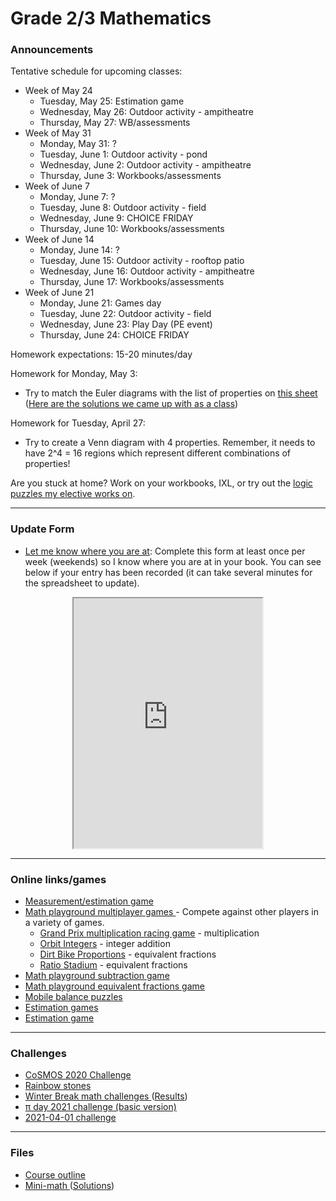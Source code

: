 # Grade 2/3 Mathematics

### Announcements

<!--
<a href="https://renertmath.github.io/pi">&pi; day information</a>
-->

Tentative schedule for upcoming classes:
  * Week of May 24
    * Tuesday, May 25: Estimation game
    * Wednesday, May 26: Outdoor activity - ampitheatre
    * Thursday, May 27: WB/assessments
  * Week of May 31
    * Monday, May 31: ?
    * Tuesday, June 1: Outdoor activity - pond 
    * Wednesday, June 2: Outdoor activity - ampitheatre
    * Thursday, June 3: Workbooks/assessments
  * Week of June 7
    * Monday, June 7: ?
    * Tuesday, June 8: Outdoor activity - field 
    * Wednesday, June 9: CHOICE FRIDAY
    * Thursday, June 10: Workbooks/assessments
  * Week of June 14
    * Monday, June 14: ?
    * Tuesday, June 15: Outdoor activity - rooftop patio 
    * Wednesday, June 16: Outdoor activity - ampitheatre
    * Thursday, June 17: Workbooks/assessments
  * Week of June 21
    * Monday, June 21: Games day
    * Tuesday, June 22: Outdoor activity - field 
    * Wednesday, June 23: Play Day (PE event)
    * Thursday, June 24: CHOICE FRIDAY

<!--
Schedule for next week:
  * Monday, May 17: Mini-math/Mental math
  * Tuesday, May 18: Estimation game
  * Wednesday, May 19: Workbooks
  * Thursday, May 20: Estimation game
-->

Homework expectations: 15-20 minutes/day

Homework for Monday, May 3:
 * Try to match the Euler diagrams with the list of properties on <a href="https://vchan2.github.io/2020gr23/Venn-Puzzler.pdf"> this sheet</a> (<a href="https://vchan2.github.io/2020gr23/Venn-Puzzler(solved).jpg">Here are the solutions we came up with as a class</a>)

Homework for Tuesday, April 27:
 * Try to create a Venn diagram with 4 properties. Remember, it needs to have 2^4 = 16 regions which represent different combinations of properties!

<!--
Over the break, try to spend an average of 15 minutes on math per day. This time should be spent on: 
  * <a href="https://vchan2.github.io/2020gr23/04_aprilbreak_HW.pdf">multiplication tables</a> (REQUIRED: at least 6)
  * <a href="https://vchan2.github.io/Challenges/2021-04-01_digit_puzzle.pdf"> 2021-04-01 challenge </a> (optional)
  * mental math (can be done orally with a parent, for e.g.)
  * math puzzles (e.g. sudoku, inkies, pixel puzzles, logic puzzles - some can be found on my <a href="https://vchan2.github.io/2020logicpuzzles.html">logic elective website</a>)
  * math games (e.g. 3 or 4-dice, aggression, 24, non-arcade <a href="mathplayground.com/">mathplayground games</a>)
  * <a href="https://ca.ixl.com/">IXL</a> (if you want to use IXL and do not have an active account, I need to know)
  * math contests
  * workbook power builders, final review, corrections, or content that is generally review/understood
-->

<!--
Over the break, try to spend an average of 15 minutes on math per day. This time should be spent on: 
  * <a href="https://vchan2.github.io/2020gr23/03_februarybreak_HW.pdf">multiplication tables</a> (REQUIRED: at least 4)
  * <a href="https://vchan2.github.io/2020gr23/venn.pdf">Venn diagram worksheet</a> (REQUIRED)
  * <a href="https://vchan2.github.io/2020gr23/Valentine_3dice.pdf">Valentine's day 3-dice problems</a> (optional)
  * mental math (can be done orally with a parent, for e.g.)
  * math puzzles (e.g. sudoku, inkies, pixel puzzles, logic puzzles - some can be found on my <a href="https://vchan2.github.io/2020logicpuzzles.html">logic elective website</a>)
  * math games (e.g. 3 or 4-dice, aggression, 24, non-arcade <a href="mathplayground.com/">mathplayground games</a>)
  * <a href="https://ca.ixl.com/">IXL</a> (if you want to use IXL and do not have an active account, I need to know)
  * math contests
  * workbook power builders, final review, corrections, or content that is generally review/understood
-->

<!--
Over the break, try to spend an average of 15 minutes on math per day. This time should be spent on: 
  * multiplication tables (at least 6),
  * mental math (can be done orally with a parent, for e.g.)
  * math puzzles (e.g. sudoku, inkies, pixel puzzles, logic puzzles - some can be found on my <a href="https://vchan2.github.io/2020logicpuzzles.html">logic elective website</a>)
  * math games (e.g. 3 or 4-dice, aggression, 24, non-arcade <a href="mathplayground.com/">mathplayground games</a>)
  * <a href="https://ca.ixl.com/">IXL</a> (if you want to use IXL and do not have an active account, I need to know)
  * math contests
  * workbook power builders, final review, corrections, or content that is generally review/understood
  * the <a href="https://vchan2.github.io/Challenges/2020-21Winter_Break.pdf">Winter Break math challenges</a>
-->

<!--
Over the break, spend at least 15 minutes on math per day. This time should be spent on: 
  * the <a href="https://vchan2.github.io/2020gr23/fallbreak_HW.pdf">multiplication tables</a>,
  * mental math (can be done orally with a parent, for e.g.)
  * math puzzles (e.g. sudoku, inkies, pixel puzzles, logic puzzles - some can be found on my <a href="https://vchan2.github.io/2020logicpuzzles.html">logic elective website</a>)
  * math games (e.g. 3 or 4-dice, aggression, 24, non-arcade <a href="mathplayground.com/">mathplayground games</a>)
  * <a href="https://ca.ixl.com/">IXL</a> (grade 3 and up)
  * workbook power builders, final review, corrections, or content that is generally review/understood
-->

Are you stuck at home? Work on your workbooks, IXL, or try out the <a href="https://vchan2.github.io/2020logicpuzzles.html">logic puzzles my elective works on</a>.

<!--
Specific homework for Thursday, March 4:
  * Complete the last 4 columns for each of the 4 objects in the circle measurement activity. You may use a calculator, and you may get help from a parent, especially for working with the decimals.
Specific homework for Monday, November 23:
  * Complete the <a href="https://vchan2.github.io/2020gr23/POTWA-20-NN-09-P.pdf">Problem of the Week</a> which we worked on today. You should have an organized answer which shows all your work. For each type of supply, you should have (at the very least): number of supplies needed for the class, number of packages needed, and subtotal for that supply, as well as the calculations you used. For example: we need 5 &#215; 20 = 100 pencils for the class, which is 100 &#247; 10 = 10 packages, which gives a subtotal of 10 &#215; $0.50 = $5.00. This information should be summarized in a table. Neatness counts! Your answer should be stand-alone - that is, anyone should be able to read your solution and understand exactly what you did. If your solution is longer than one page, make sure you write single-sided.
Specific homework for Monday, November 16:
  * Complete all 8 <a href="https://vchan2.github.io/2020gr23/fallbreak_HW.pdf">multiplication tables</a>.
Specific homework for Monday, October 26:
  * Record your times for your count-by's <a href="https://forms.gle/NhR9cxXSjpTFbFQd6"> here</a>.
Specific homework for Monday, September 21:
  * Finish your subtraction worksheets (counts towards your daily math)
Specific homework for Thursday, September 3, 2020:
  * Fill out the <a href="https://forms.gle/7Cr4h1FoWTxSz2TD8">update form</a>.
  * Sign the course outline, have your parents sign it, and bring it to class.
  * Finish your "biography sheet" with the 4 questions.
  * Have an answer to the questions: "What is the purpose of a teacher?" and "What is the purpose of learning math?"
-->

---

### Update Form
* <a href="https://forms.gle/7Cr4h1FoWTxSz2TD8"> Let me know where you are at</a>: Complete this form at least once per week (weekends) so I know where you are at in your book. You can see below if your entry has been recorded (it can take several minutes for the spreadsheet to update). 


<p align="center">
<iframe src="https://docs.google.com/spreadsheets/d/e/2PACX-1vTAyaLKXfwkhc9DIX4qtjY-Mw0mWwGou_pU-SAQRSvL7KT6BNDJuXAE_gBydcYhNXi6sYqmCyPbswym/pubhtml?gid=2120671677&amp;single=true&amp;widget=true&amp;headers=false" width="60%" height = "400"></iframe>
</p>

---

### Online links/games


* <a href="https://snap.berkeley.edu/snap/snap.html#present:Username=psafa&ProjectName=Numbers%20Game"> Measurement/estimation game </a>
* <a href="https://www.mathplayground.com/ASB_Index.html"> Math playground multiplayer games </a> - Compete against other players in a variety of games.
  * <a href="https://www.mathplayground.com/ASB_GrandPrixMultiplication.html"> Grand Prix multiplication racing game</a> - multiplication
  * <a href="https://www.mathplayground.com/ASB_OrbitIntegers.html"> Orbit Integers</a> - integer addition
  * <a href="https://www.mathplayground.com/ASB_DirtBikeProportions.html"> Dirt Bike Proportions</a> - equivalent fractions
  * <a href="https://www.mathplayground.com/ASB_RatioStadium.html"> Ratio Stadium</a> - equivalent fractions
* <a href="https://www.mathplayground.com/brain_workouts/brain_workout_01_subtraction.html"> Math playground subtraction game </a>
* <a href="https://www.mathplayground.com/ASB_RatioBlaster.html"> Math playground equivalent fractions game </a>
* <a href="https://solveme.edc.org/mobiles/"> Mobile balance puzzles </a>
* <a href="https://www.mathsisfun.com/numbers/estimation-game.php"> Estimation games </a>
* <a href="https://mrnussbaum.com/estimation-valley-golf-online-game"> Estimation game </a>


---

### Challenges
* <a href="https://vincentchan02.wixsite.com/cosmospuzzle"> CoSMOS 2020 Challenge</a> 
* <a href="https://vchan2.github.io/Challenges/Rainbow_Stones.pdf"> Rainbow stones </a>
* <a href="https://vchan2.github.io/Challenges/2020-21Winter_Break.pdf"> Winter Break math challenges </a> (<a href="https://vchan2.github.io/Challenges/2020-21Winter_Break_winners.pdf">Results</a>)
* <a href="https://vchan2.github.io/Challenges/pi_digit_puzzle2021basic.pdf"> &pi; day 2021 challenge (basic version) </a>
* <a href="https://vchan2.github.io/Challenges/2021-04-01_digit_puzzle.pdf"> 2021-04-01 challenge </a>


---

### Files

* <a href="https://vchan2.github.io/2020gr23/Math%20Gr2-3%20Course%20Outline%202020-2021.pdf"> Course outline </a>
* <a href="https://vchan2.github.io/2020gr23/Mini-math_Gr2:3.pdf"> Mini-math </a> (<a href="https://vchan2.github.io/2020gr23/Mini-math_Gr2:3_sol.pdf">Solutions</a>)
